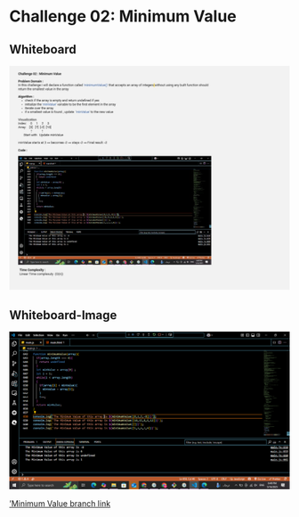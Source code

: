 # Challenge 02: Minimum Value

## Whiteboard

![Minimum Value Whuteboard](minimum-value-whiteboard.jpg)

## Whiteboard-Image

![Minimum Value Whuteboard image](minimum-value.png)

[’Minimum Value branch link](https://github.com/sanaatawalbeh/challenges-and-data-structures/tree/Minimum-Value)
